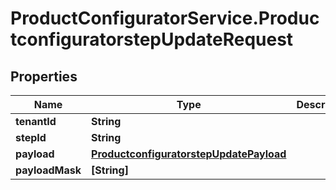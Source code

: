 # ProductConfiguratorService.ProductconfiguratorstepUpdateRequest

## Properties

Name | Type | Description | Notes
------------ | ------------- | ------------- | -------------
**tenantId** | **String** |  | [optional] 
**stepId** | **String** |  | [optional] 
**payload** | [**ProductconfiguratorstepUpdatePayload**](ProductconfiguratorstepUpdatePayload.md) |  | [optional] 
**payloadMask** | **[String]** |  | [optional] 


